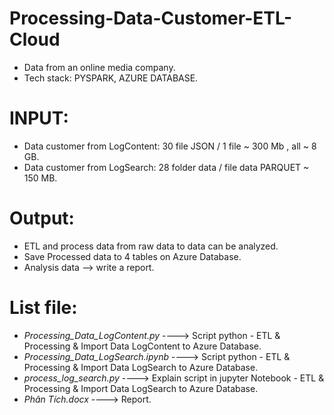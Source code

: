 # Processing-Data-Customer-ETL-Cloud
- Data from an online media company.
- Tech stack: PYSPARK, AZURE DATABASE.
# INPUT: 
- Data customer from LogContent: 30 file JSON / 1 file ~ 300 Mb , all ~ 8 GB.
- Data customer from LogSearch: 28 folder data / file data PARQUET  ~ 150 MB.

# Output:
- ETL and process data from raw data to data can be analyzed.
- Save Processed data to 4 tables on Azure Database.
- Analysis data --> write a report.

# List file:
- _Processing_Data_LogContent.py_      ---->  Script python - ETL & Processing & Import Data LogContent to Azure Database.
- _Processing_Data_LogSearch.ipynb_    ---->  Script python - ETL & Processing & Import Data LogSearch to Azure Database.
- _process_log_search.py_              ---->  Explain script in jupyter Notebook - ETL & Processing & Import Data LogSearch to Azure Database.
- _Phân Tích.docx_                     ---->  Report.
